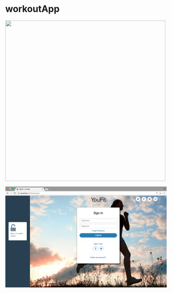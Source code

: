 # workoutApp

<img src=.https://raw.github.com/drew-marchione/workoutApp/edit/master/images.signIn.png width="500" height="500">

![Screenshot](./images/signIn.png)
